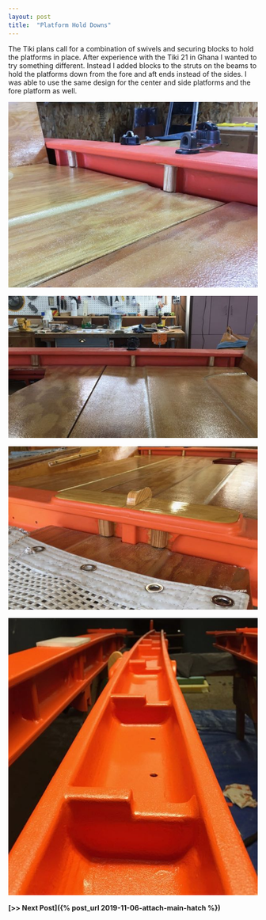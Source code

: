```yaml
---
layout: post
title:  "Platform Hold Downs"
---
```


The Tiki plans call for a combination of swivels and securing blocks to hold the platforms in place. After experience with the Tiki 21 in Ghana I wanted to try something different. Instead I added blocks to the struts on the beams to hold the platforms down from the fore and aft ends instead of the sides. I was able to use the same design for the center and side platforms and the fore platform as well.

![Side Platform](/assets/images/hold-downs-1.jpg)

![Center and Side Platforms](/assets/images/hold-downs-2.jpg)

![Fore Platform](/assets/images/hold-downs-3.jpg)

![Painted Up](/assets/images/hold-downs-4.jpg)

**[>> Next Post]({% post_url 2019-11-06-attach-main-hatch %})**
